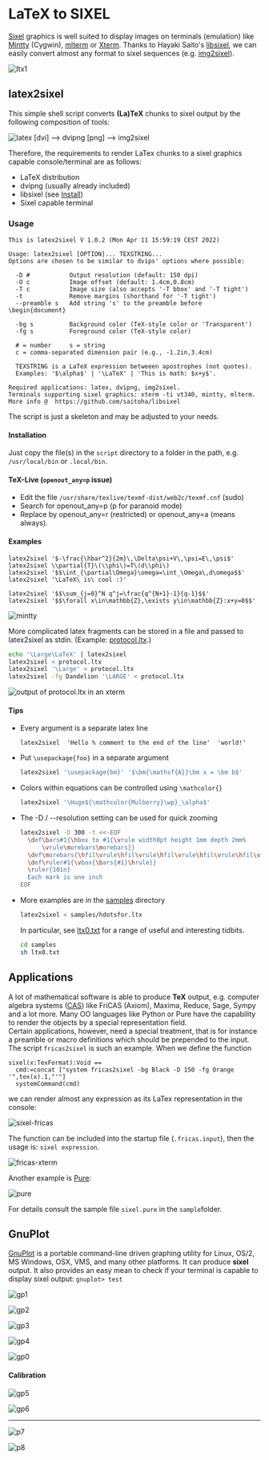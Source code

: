 # LaTeX to SIXEL

[Sixel](https://en.wikipedia.org/wiki/Sixel) graphics is well suited to display images  on terminals (emulation) like [Mintty](https://mintty.github.io/) (Cygwin), [mlterm](http://mlterm.sourceforge.net/) or [Xterm](http://invisible-island.net/xterm/). Thanks to Hayaki Saito's [libsixel](http://saitoha.github.io/libsixel/), we can easily convert almost any format to sixel sequences (e.g. [img2sixel](http://saitoha.github.io/libsixel/#img2sixel)). 

![ltx1](img/ltx1.PNG)

## latex2sixel
This simple shell script converts **(La)TeX** chunks to sixel output by the following composition of tools:

![`latex [dvi] --> dvipng [png] --> img2sixel`](img/pipeline.png)

Therefore, the requirements to render LaTex chunks to a sixel graphics capable console/terminal are as follows:

* LaTeX distribution 
* dvipng (usually already included)
* libsixel (see [Install](http://saitoha.github.io/libsixel/#install))
* Sixel capable terminal

### Usage

```
This is latex2sixel V 1.0.2 (Mon Apr 11 15:59:19 CEST 2022)

Usage: latex2sixel [OPTION]... TEXSTRING...
Options are chosen to be similar to dvips' options where possible:

  -D #           Output resolution (default: 150 dpi)
  -O c           Image offset (default: 1.4cm,0.8cm)
  -T c           Image size (also accepts '-T bbox' and '-T tight')
  -t             Remove margins (shorthand for '-T tight')
  --preamble s   Add string 's' to the preamble before \begin{document}

  -bg s          Background color (TeX-style color or 'Transparent')
  -fg s          Foreground color (TeX-style color)

  # = number     s = string
  c = comma-separated dimension pair (e.g., -1.2in,3.4cm)

  TEXSTRING is a LaTeX expression betweeen apostrophes (not quotes).
  Examples: '$\alpha$' | '\LaTeX' | 'This is math: $x+y$'.

Required applications: latex, dvipng, img2sixel.
Terminals supporting sixel graphics: xterm -ti vt340, mintty, mlterm.
More info @  https://github.com/saitoha/libsixel
```

The script is just a skeleton and may be adjusted to your needs. 

#### Installation
Just copy the file(s) in the `script` directory to a folder in the path,
e.g. `/usr/local/bin` or `.local/bin`.


#### TeX-Live (`openout_any=p` issue)
 
 * Edit the file `/usr/share/texlive/texmf-dist/web2c/texmf.cnf` (sudo)
 * Search for openout_any=p (p for paranoid mode)
 * Replace by openout_any=r (restricted)  or openout_any=a (means always).


#### Examples
```
latex2sixel '$-\frac{\hbar^2}{2m}\,\Delta\psi+V\,\psi=E\,\psi$'
latex2sixel \\partial{T}\(\\phi\)=T\(d\\phi\)
latex2sixel '$$\int_{\partial\Omega}\omega=\int_\Omega\,d\omega$$'
latex2sixel '\LaTeX\ is\ cool :)'

latex2sixel '$$\sum_{j=0}^N q^j=\frac{q^{N+1}-1}{q-1}$$'
latex2sixel '$$\forall x\in\mathbb{Z},\exists y\in\mathbb{Z}:x+y=0$$'
```

![mintty](img/mintty.PNG)

More complicated latex fragments can be stored in a file and passed to
latex2sixel as stdin. (Example: [protocol.ltx](samples/protocol.ltx).)

```bash
echo '\Large\LaTeX' | latex2sixel
latex2sixel < protocol.ltx
latex2sixel '\Large' < protocol.ltx
latex2sixel -fg Dandelion '\LARGE' < protocol.ltx
```

![output of protocol.ltx in an xterm ](img/xterm.png)

#### Tips

* Every argument is a separate latex line
  ```
  latex2sixel  'Hello % comment to the end of the line'  'world!'
  ```

* Put `\usepackage{foo}` in a separate argument

  ``` bash
  latex2sixel '\usepackage{bm}' '$\bm{\mathsf{A}}\bm x = \bm b$'
  ```

* Colors within equations can be controlled using `\mathcolor{}` 

  ``` bash
  latex2sixel '\Huge${\mathcolor{Mulberry}\wp}_\alpha$'
  ```

* The -D / --resolution setting can be used for quick zooming

  ```bash
  latex2sixel -D 300 -t <<-EOF
	\def\bars#1{\hbox to #1{\vrule width0pt height 1mm depth 2mm%
		\vrule\morebars\morebars}}
	\def\morebars{\hfil\vrule\hfil\vrule\hfil\vrule\hfil\vrule\hfil\vrule}
	\def\ruler#1{\vbox{\bars{#1}\hrule}}
	\ruler{10in}
	Each mark is one inch
  EOF
  ```

* More examples are in the [samples](samples/) directory

  ```bash
  latex2sixel < samples/hdotsfor.ltx
  ```
  In particular, see [ltx0.txt](samples/ltx0.txt) for a range of
  useful and interesting tidbits.

  ```bash
  cd samples
  sh ltx0.txt
  ```


## Applications

A lot of mathematical software is able to produce **TeX** output, e.g. computer algebra systems ([CAS](https://en.wikipedia.org/wiki/Computer_algebra_system)) like FriCAS (Axiom), Maxima, Reduce, Sage, Sympy and a lot more. Many OO languages like Python or Pure have the capability to render the objects by a special representation field.  
Certain applications, however, need a special treatment, that is for instance a preamble or macro definitions which should be prepended to the input. The script `fricas2sixel` is such an example. When we define the function
```
sixel(x:TexFormat):Void ==
  cmd:=concat ["system fricas2sixel -bg Black -D 150 -fg Orange '",tex(x).1,"'"]
  systemCommand(cmd)
```
we can render almost any expression as its LaTex representation in the console:

![sixel-fricas](img/fricas1.PNG)

The function can be included into the startup file (`.fricas.input`), then the usage is: `sixel expression`.

![fricas-xterm](img/Selection_004.png)

Another example is [Pure](https://agraef.github.io/pure-lang/):

![pure](img/pure_sixel.png)

For details consult the sample file `sixel.pure` in the `sample`folder.

## GnuPlot
[GnuPlot](http://gnuplot.info/) is a portable command-line driven graphing utility for 
Linux, OS/2, MS Windows, OSX, VMS, and many other platforms. It can produce **sixel**
output. It also provides an easy mean to check if your terminal is capable to display
sixel output: `gnuplot> test`

![gp1](img/gp1.PNG)

![gp2](img/gp2.PNG)

![gp3](img/gp3.PNG)

![gp4](img/gp4.PNG)

![gp0](img/gnuplot_test.PNG)

#### Calibration

![gp5](img/calibrate.PNG)

![gp6](img/2.PNG)

---

![p7](img/l2x.PNG)

![p8](img/l2x2.png)

